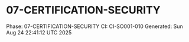# 07-CERTIFICATION-SECURITY
Phase: 07-CERTIFICATION-SECURITY
CI: CI-SO001-010
Generated: Sun Aug 24 22:41:12 UTC 2025

